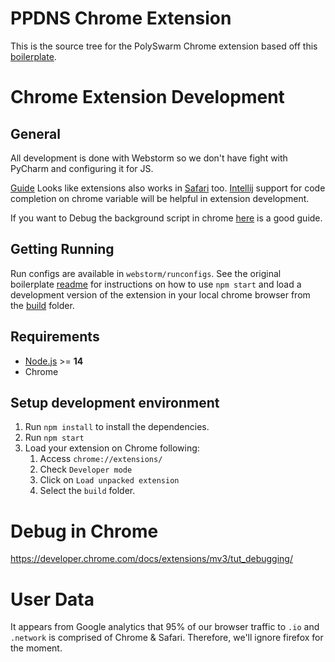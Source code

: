 # PPDNS Chrome Extension

This is the source tree for the PolySwarm Chrome extension based off this
[boilerplate](https://github.com/lxieyang/chrome-extension-boilerplate-react).

# Chrome Extension Development

## General

All development is done with Webstorm so we don't have fight with PyCharm and configuring it for JS.

[Guide](https://developer.chrome.com/docs/extensions/mv3/getstarted/)
Looks like extensions also works in [Safari](https://discussions.apple.com/thread/252038865#:~:text=Answer%3A%20A%3A-,Answer%3A%20A%3A,and%20click%20on%20Safari%20extensions.)
too.
[Intellij](https://stackoverflow.com/questions/13997468/how-do-i-use-webstorm-for-chrome-extension-development) support for
code completion on chrome variable will be helpful in extension development.

If you want to Debug the background script in chrome [here](https://dev.to/wataash/chrome-attach-debug-with-webstorm-328p) is a good guide.

## Getting Running

Run configs are available in `webstorm/runconfigs`.
See the original boilerplate [readme](README.orig.md) for instructions on how to
use `npm start` and load a development version of the extension in your local chrome browser from
the [build](build) folder.

## Requirements

- [Node.js](https://nodejs.org/) >= **14**
- Chrome

## Setup development environment

1. Run `npm install` to install the dependencies.
2. Run `npm start`
3. Load your extension on Chrome following:
   1. Access `chrome://extensions/`
   2. Check `Developer mode`
   3. Click on `Load unpacked extension`
   4. Select the `build` folder.

# Debug in Chrome

https://developer.chrome.com/docs/extensions/mv3/tut_debugging/

# User Data

It appears from Google analytics that 95% of our browser traffic to `.io` and `.network` is
comprised of Chrome & Safari. Therefore, we'll ignore firefox for the moment.
